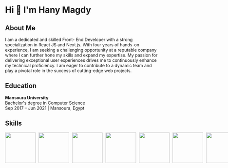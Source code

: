 ### <h1>Hi  👋 I'm Hany Magdy</h1>
<!--
**HanyMagdy25/HanyMagdy25** is a ✨ _special_ ✨ repository because its `README.md` (this file) appears on your GitHub profile.

Here are some ideas to get you started:
####Tools I am using:
- 🔭 I’m currently working on ...
- 🌱 I’m currently learning ...
- 👯 I’m looking to collaborate on ...
- 🤔 I’m looking for help with ...
- 💬 Ask me about ...
- 📫 How to reach me: ...
- 😄 Pronouns: ...
- ⚡ Fun fact: ...
-->
<h2>About Me</h2>
<p>I am a dedicated and skilled Front-
End Developer with a strong
specialization in React JS and Next.js.
With four years of hands-on
experience, I am seeking a
challenging opportunity at a
reputable company where I can
further hone my skills and expand my
expertise. My passion for delivering
exceptional user experiences drives
me to continuously enhance my
technical proficiency. I am eager to
contribute to a dynamic team and
play a pivotal role in the success of
cutting-edge web projects.</p>
<h2>Education</h2>
<p><strong>Mansoura University</strong><br>
Bachelor's degree in Computer Science<br>
Sep 2017 – Jun 2021 | Mansoura, Egypt</p>
<h2>Skills</h2>
<div style="display: flex; gap: 10px;">
  <img src="https://user-images.githubusercontent.com/68616022/174585879-8a674b97-8dea-4aac-94f2-375b063cbb7f.png" width="100" height="100" />
  <img src="https://user-images.githubusercontent.com/68616022/176978178-24ad8d28-5b05-4628-a025-ade651f7ebf5.png" width="100" height="100" />
  <img src="https://user-images.githubusercontent.com/68616022/176979301-13a73b24-0144-453a-83f7-8e85e2c6d543.png" width="100" height="100" />
  <img src="https://user-images.githubusercontent.com/68616022/176978661-3f769068-d5d8-4407-862e-f0ff68cb4b9b.png" width="100" height="100" />
  <img src="https://user-images.githubusercontent.com/68616022/176978947-73e11cf9-7b4b-4cde-86db-c27d4dea9f08.png" width="100" height="100" />
  <img src="https://user-images.githubusercontent.com/68616022/176979012-0bc78ae6-8df0-4a68-97d4-b5c55f8c1fa7.png" width="100" height="100" />
  <img src="https://user-images.githubusercontent.com/68616022/176979039-95fa54e4-589a-4579-9c1a-e1cb6d9164d2.png" width="100" height="100" />
  <img src="https://user-images.githubusercontent.com/68616022/176979150-02909a91-3ac7-4a0c-9526-17c308e92102.png" width="100" height="100" />
  <img src="https://user-images.githubusercontent.com/68616022/176979176-a0c207f2-4c98-4d28-9b57-ab041f6dae96.png" width="100" height="100" />
</div>
